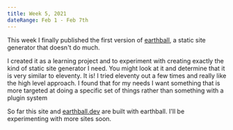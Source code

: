 ```yaml
---
title: Week 5, 2021
dateRange: Feb 1 - Feb 7th
---
```


This week I finally published the first version of [earthball](https://github.com/funguscomputer/earthball), a static site generator that doesn't do much.

I created it as a learning project and to experiment with creating exactly the kind of static site generator I need. You might look at it and determine that it is very similar to eleventy. It is! I tried eleventy out a few times and really like the high level approach. I found that for my needs I want something that is more targeted at doing a specific set of things rather than something with a plugin system

So far this site and [earthball.dev](https://earthball.dev) are built with earthball. I'll be experimenting with more sites soon.
